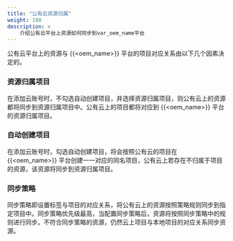 ```yaml
---
title: "公有云资源归属"
weight: 180 
description: >
    介绍公有云平台上资源如何同步到var_oem_name平台
---
```


公有云平台上的资源与 {{<oem_name>}} 平台的项目对应关系由以下几个因素决定的。

### 资源归属项目

在添加云账号时，不勾选自动创建项目，并选择资源归属项目，则公有云上的资源都将同步到资源归属项目中。公有云上的项目都将对应到 {{<oem_name>}} 平台的资源归属项目。

### 自动创建项目

在添加云账号时，勾选自动创建项目，将会按照公有云的项目在{{<oem_name>}} 平台创建一一对应的同名项目，公有云上若存在不归属于项目的资源，该资源将同步到资源归属项目。

### 同步策略

同步策略即设置标签与项目的对应关系，将公有云上的资源按照策略规则同步到指定项目中。同步策略优先级最高，当配置同步策略后，资源将按照同步策略中的规则进行同步。不符合同步策略的资源，仍然云上项目与本地项目的对应关系同步资源。